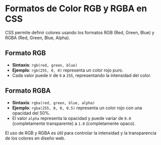# Formatos de Color RGB y RGBA en CSS

CSS permite definir colores usando los formatos RGB (Red, Green, Blue) y RGBA (Red, Green, Blue, Alpha).

## Formato RGB
- **Sintaxis**: `rgb(red, green, blue)`
- **Ejemplo**: `rgb(255, 0, 0)` representa un color rojo puro.
- Cada valor puede ir de `0` a `255`, representando la intensidad del color.

## Formato RGBA
- **Sintaxis**: `rgba(red, green, blue, alpha)`
- **Ejemplo**: `rgba(255, 0, 0, 0.5)` representa un color rojo con una opacidad del 50%.
- El valor `alpha` representa la opacidad y puede variar de `0.0` (completamente transparente) a `1.0` (completamente opaco).

El uso de RGB y RGBA es útil para controlar la intensidad y la transparencia de los colores en diseño web.
